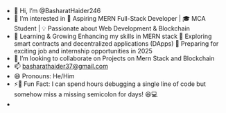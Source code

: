 - 👋 Hi, I’m @BasharatHaider246
- 👀 I’m interested in 🚀 Aspiring MERN Full-Stack Developer | 🎓 MCA Student | 💡 Passionate about Web Development & Blockchain
- 🌱 Learning & Growing
Enhancing my skills in MERN stack 🚀
Exploring smart contracts and decentralized applications (DApps) 🔗
Preparing for exciting job and internship opportunities in 2025
- 💞️ I’m looking to collaborate on Projects on Mern Stack and Blockchain
- 📫 basharathaider37@gmail.com 
- 😄 Pronouns: He/Him
- ⚡🧐 Fun Fact: I can spend hours debugging a single line of code but somehow miss a missing semicolon for days! 😆💻
- 

<!---
BasharatHaider246/BasharatHaider246 is a ✨ special ✨ repository because its `README.md` (this file) appears on your GitHub profile.
You can click the Preview link to take a look at your changes.
--->
